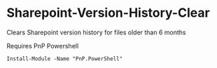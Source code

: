 # Sharepoint-Version-History-Clear

Clears Sharepoint version history for files older than 6 months

Requires PnP Powershell

    Install-Module -Name "PnP.PowerShell"
